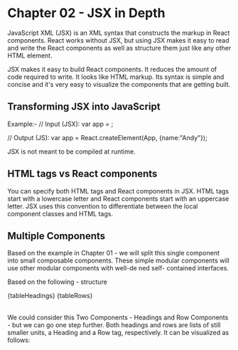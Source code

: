 # Chapter 02 - JSX in Depth

JavaScript XML (JSX) is an XML syntax that constructs the markup in React components. React works without JSX, but using JSX makes it easy to read and write the React components as well as structure them just like any other HTML element.

JSX makes it easy to build React components. It reduces the amount of code required to write. It looks like HTML markup. Its syntax is simple and concise and it's very easy to visualize the components that are getting built.

## Transforming JSX into JavaScript
Example:-
 // Input (JSX):
   var app = <App name="Andy" />;

// Output (JS):
   var app = React.createElement(App, {name:"Andy"});

JSX is not meant to be compiled at runtime.

## HTML tags vs React components
You can specify both HTML tags and React components in JSX.
HTML tags start with a lowercase letter and React components start with an uppercase letter.
JSX uses this convention to differentiate between the local component classes and HTML tags.

## Multiple Components
Based on the example in Chapter 01 - we will split this single component into small composable components.  These simple modular components will use other modular components with well-de ned self- contained interfaces.

Based on the following - structure
<table>
    {tableHeadings}
    {tableRows}
</table>

We could consider this Two Components - Headings and Row Components - but we can go one step further. Both headings and rows are lists of still smaller units, a Heading and a Row tag, respectively. It can be visualized as follows:

<table>
    <Headings>
        <Heading/>
        <Heading/>
    </Headings>
    <Rows >
        <Row/>
        <Row/>
    </Rows>
</table>